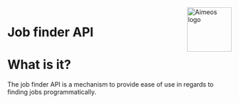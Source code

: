 <a href=https://github.com/Barnold8>
<img src="https://avatars.githubusercontent.com/u/55092542?v=4" alt="Aimeos logo" title="Aimeos" align="right" height="100"/>
</a>

# Job finder API


# What is it?

The job finder API is a mechanism to provide ease of use in regards to finding jobs programmatically.